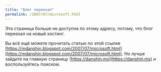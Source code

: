 ```yaml
---
title: "Блог переехал"
permalink: /2007/07/microsoft.html
---
```

Эта страница больше не доступна по этому адресу, потому, что блог переехал на новый хостинг.

Вы всё ещё можете прочитать статью по этой ссылке [https://mdanshin.blogspot.com/2007/07/microsoft.html](https://mdanshin.blogspot.com/2007/07/microsoft.html). Но лучше зайдите на главную страницу [https://danshin.ms](https://danshin.ms) и воспользуйтесь поиском.